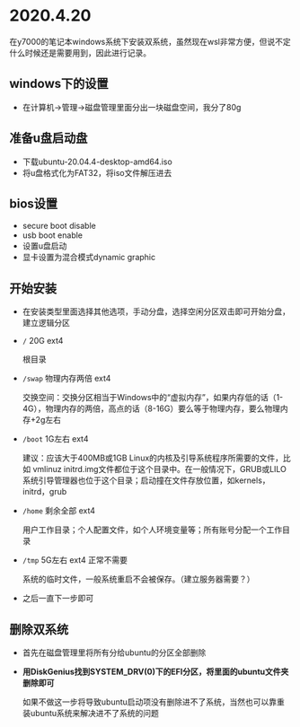 # 2020.4.20

在y7000的笔记本windows系统下安装双系统，虽然现在wsl非常方便，但说不定什么时候还是需要用到，因此进行记录。

## windows下的设置

- 在计算机->管理->磁盘管理里面分出一块磁盘空间，我分了80g

## 准备u盘启动盘

- 下载ubuntu-20.04.4-desktop-amd64.iso
- 将u盘格式化为FAT32，将iso文件解压进去

## bios设置

- secure boot disable
- usb boot enable
- 设置u盘启动
- 显卡设置为混合模式dynamic graphic

## 开始安装

- 在安装类型里面选择其他选项，手动分盘，选择空闲分区双击即可开始分盘，建立逻辑分区
- `/` 20G ext4	

  根目录
- `/swap` 物理内存两倍 ext4

  交换空间：交换分区相当于Windows中的“虚拟内存”，如果内存低的话（1-4G），物理内存的两倍，高点的话（8-16G）要么等于物理内存，要么物理内存+2g左右

- `/boot` 1G左右 ext4	

  建议：应该大于400MB或1GB Linux的内核及引导系统程序所需要的文件，比如 vmlinuz initrd.img文件都位于这个目录中。在一般情况下，GRUB或LILO系统引导管理器也位于这个目录；启动撞在文件存放位置，如kernels，initrd，grub

- `/home` 剩余全部 ext4	

  用户工作目录；个人配置文件，如个人环境变量等；所有账号分配一个工作目录

- `/tmp` 5G左右	ext4 正常不需要

  系统的临时文件，一般系统重启不会被保存。（建立服务器需要？）

- 之后一直下一步即可


## 删除双系统

- 首先在磁盘管理里将所有分给ubuntu的分区全部删除
- **用DiskGenius找到SYSTEM_DRV(0)下的EFI分区，将里面的ubuntu文件夹删除即可**
  
  如果不做这一步将导致ubuntu启动项没有删除进不了系统，当然也可以靠重装ubuntu系统来解决进不了系统的问题